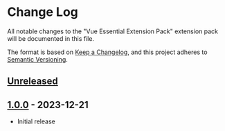 # Change Log

All notable changes to the "Vue Essential Extension Pack" extension pack will be documented in this file.

The format is based on [Keep a Changelog](https://keepachangelog.com/en/1.0.0/),
and this project adheres to [Semantic Versioning](https://semver.org/spec/v2.0.0.html).

## [Unreleased]

## [1.0.0] - 2023-12-21

- Initial release

[unreleased]: https://github.com/ManuelGil/vscode-vue-pack/compare/v1.0.0...HEAD
[1.0.0]: https://github.com/ManuelGil/vscode-vue-pack/releases/tag/v1.0.0
